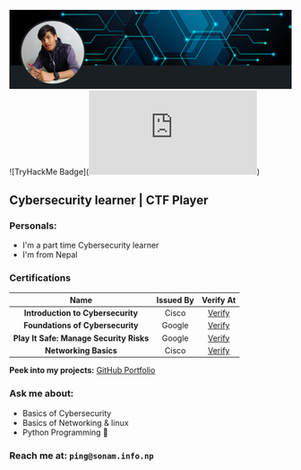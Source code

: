 ![image](image.png)
![TryHackMe Badge](<iframe src="https://tryhackme.com/api/v2/badges/public-profile?userPublicId=2391773" style='border:none;'></iframe>)



## Cybersecurity learner | CTF Player 

### **Personals:**
- I'm a part time Cybersecurity learner
- I'm from Nepal 


### **Certifications**

|                   Name                       |    Issued By     |                                                                                   Verify At                                                                                    |
| :-------------------------------------------------: | :--------------: | :----------------------------------------------------------------------------------------------------------------------------------------------------------------------------: |
| **Introduction to Cybersecurity**        |        Cisco |  [Verify](https://www.credly.com/badges/dd9f1062-d079-424f-bf69-248c61a0746a/public_url) |
| **Foundations of Cybersecurity**         |       Google |  [Verify](https://www.coursera.org/account/accomplishments/verify/CQMR5MHQSKKK)  |
|   **Play It Safe: Manage Security Risks**  |    Google |  [Verify](https://www.coursera.org/verify/4BS63BFBNSPU)  |
| **Networking Basics**                      |Cisco   | [Verify](https://www.credly.com/badges/7f42f3d5-5d39-4fc3-87e8-2c80aa0fbd78/public_url)     |                    



**Peek into my projects:** [GitHub Portfolio](https://github.com/cybercena)  


### **Ask me about:** 
- Basics of Cybersecurity
- Basics of Networking & linux
- Python Programming 🐍

### **Reach me at:** `ping@sonam.info.np`
